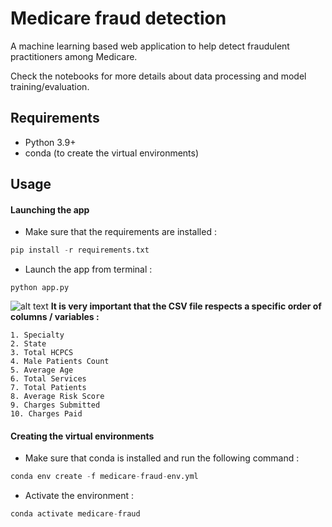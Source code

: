 # Medicare fraud detection
A machine learning based web application to help detect fraudulent practitioners among Medicare.

Check the notebooks for more details about data processing and model training/evaluation.

## Requirements
* Python 3.9+
* conda (to create the virtual environments)

## Usage 
#### Launching the app
* Make sure that the requirements are installed : 
```python
pip install -r requirements.txt
``` 
* Launch the app from terminal :
```
python app.py
``` 

![alt text](https://i.ibb.co/RYLKJNc/Capture.png)
__It is very important that the CSV file respects a specific order of columns / variables :__
   
    1. Specialty
    2. State
    3. Total HCPCS
    4. Male Patients Count
    5. Average Age
    6. Total Services
    7. Total Patients
    8. Average Risk Score
    9. Charges Submitted
    10. Charges Paid 

#### Creating the virtual environments
* Make sure that conda is installed and run the following command :
```python
conda env create -f medicare-fraud-env.yml
``` 
* Activate the environment :
```python
conda activate medicare-fraud
``` 
